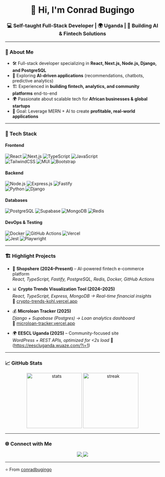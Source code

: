 <!-- Conrad Bugingo | GitHub Profile README -->

<h1 align="center">👋 Hi, I'm Conrad Bugingo</h1>
<h3 align="center">💻 Self-taught Full-Stack Developer | 🌍 Uganda | 🚀 Building AI & Fintech Solutions</h3>

---

### 🌟 About Me  
- 🛠️ Full-stack developer specializing in **React, Next.js, Node.js, Django, and PostgreSQL**  
- 🤖 Exploring **AI-driven applications** (recommendations, chatbots, predictive analytics)  
- 🏗️ Experienced in **building fintech, analytics, and community platforms** end-to-end  
- 🌍 Passionate about scalable tech for **African businesses & global startups**  
- 🎯 Goal: Leverage MERN + AI to create **profitable, real-world applications**  

---

### 🚀 Tech Stack  

#### Frontend  
![React](https://img.shields.io/badge/React-61DAFB?style=for-the-badge&logo=react&logoColor=black) 
![Next.js](https://img.shields.io/badge/Next.js-000000?style=for-the-badge&logo=nextdotjs) 
![TypeScript](https://img.shields.io/badge/TypeScript-3178C6?style=for-the-badge&logo=typescript&logoColor=white) 
![JavaScript](https://img.shields.io/badge/JavaScript-ES6+-F7DF1E?style=for-the-badge&logo=javascript&logoColor=black)  
![TailwindCSS](https://img.shields.io/badge/TailwindCSS-38B2AC?style=for-the-badge&logo=tailwindcss&logoColor=white) 
![MUI](https://img.shields.io/badge/MUI-007FFF?style=for-the-badge&logo=mui&logoColor=white) 
![Bootstrap](https://img.shields.io/badge/Bootstrap-563D7C?style=for-the-badge&logo=bootstrap&logoColor=white)  

#### Backend  
![Node.js](https://img.shields.io/badge/Node.js-339933?style=for-the-badge&logo=nodedotjs&logoColor=white) 
![Express.js](https://img.shields.io/badge/Express.js-000000?style=for-the-badge&logo=express&logoColor=white) 
![Fastify](https://img.shields.io/badge/Fastify-202020?style=for-the-badge&logo=fastify&logoColor=white)  
![Python](https://img.shields.io/badge/Python-3776AB?style=for-the-badge&logo=python&logoColor=white) 
![Django](https://img.shields.io/badge/Django-092E20?style=for-the-badge&logo=django&logoColor=white)  

#### Databases  
![PostgreSQL](https://img.shields.io/badge/PostgreSQL-4169E1?style=for-the-badge&logo=postgresql&logoColor=white) 
![Supabase](https://img.shields.io/badge/Supabase-3FCF8E?style=for-the-badge&logo=supabase&logoColor=white) 
![MongoDB](https://img.shields.io/badge/MongoDB-47A248?style=for-the-badge&logo=mongodb&logoColor=white) 
![Redis](https://img.shields.io/badge/Redis-DC382D?style=for-the-badge&logo=redis&logoColor=white)  

#### DevOps & Testing  
![Docker](https://img.shields.io/badge/Docker-2496ED?style=for-the-badge&logo=docker&logoColor=white) 
![GitHub Actions](https://img.shields.io/badge/GitHub%20Actions-2088FF?style=for-the-badge&logo=githubactions&logoColor=white) 
![Vercel](https://img.shields.io/badge/Vercel-000000?style=for-the-badge&logo=vercel&logoColor=white)  
![Jest](https://img.shields.io/badge/Jest-C21325?style=for-the-badge&logo=jest&logoColor=white) 
![Playwright](https://img.shields.io/badge/Playwright-2EAD33?style=for-the-badge&logo=playwright&logoColor=white)  

---

### 🏗️ Highlight Projects  

- 🛒 **Shopshere (2024–Present)** – AI-powered fintech e-commerce platform  
   *React, TypeScript, Fastify, PostgreSQL, Redis, Docker, GitHub Actions*  

- 📊 **Crypto Trends Visualization Tool (2024–2025)**  
   *React, TypeScript, Express, MongoDB → Real-time financial insights*  
   🔗 [crypto-trends-kohl.vercel.app](https://crypto-trends-kohl.vercel.app)  

- 💰 **Microloan Tracker (2025)**  
   *Django + Supabase (Postgres) → Loan analytics dashboard*  
   🔗 [microloan-tracker.vercel.app](https://microloan-tracker.vercel.app)  

- 🌍 **EESCL Uganda (2025)** – Community-focused site  
   *WordPress + REST APIs, optimized for <2s load*
  🔗 (https://eescluganda.wuaze.com/?i=1)
---

### 📈 GitHub Stats  
<p align="center">
  <img src="https://github-readme-stats.vercel.app/api?username=conradpb&show_icons=true&theme=radical" alt="stats" height="180"/>
  <img src="https://github-readme-streak-stats.herokuapp.com/?user=conradpb&theme=radical" alt="streak" height="180"/>
</p>

---

### 🌐 Connect with Me  
<p align="center">
  <a href="https://www.linkedin.com/in/conrad-mbaziira-0520531a/" target="_blank">
    <img src="https://img.shields.io/badge/LinkedIn-0077B5?style=for-the-badge&logo=linkedin&logoColor=white" />
  </a>
  <a href="mailto:cpbmbaz57@gmail.com">
    <img src="https://img.shields.io/badge/Email-D14836?style=for-the-badge&logo=gmail&logoColor=white" />
  </a>
</p>

---

⭐️ From [conradbugingo](https://github.com/conradbugingo)


<!--
**ConradPB/ConradPB** is a ✨ _special_ ✨ repository because its `README.md` (this file) appears on your GitHub profile.

Here are some ideas to get you started:

- 🔭 I’m currently working on ...
- 🌱 I’m currently learning ...
- 👯 I’m looking to collaborate on ...
- 🤔 I’m looking for help with ...
- 💬 Ask me about ...
- 📫 How to reach me: ...
- 😄 Pronouns: ...
- ⚡ Fun fact: ...
-->
